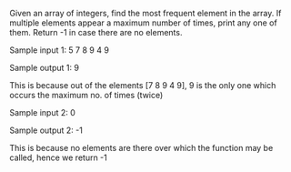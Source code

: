 Given an array of integers, find the most frequent element in the array. If multiple elements appear a maximum number of times, print any one of them. Return -1 in case there are no elements.

 

Sample input 1:
5
7 8 9 4 9

Sample output 1:
9

This is because out of the elements [7 8 9 4 9], 9 is the only one which occurs the maximum no. of times (twice)

 

Sample input 2:
0

Sample output 2:
-1

This is because no elements are there over which the function may be called, hence we return -1